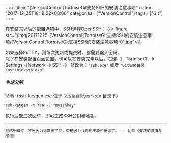 +++
title= "[VersionControl]TortoiseGit支持SSH的安装注意事项"
date= "2017-12-25T18:19:02+08:00"
categories= ["VersionControl"]
tags= ["Git"]
+++

在安装完以后的配置选项中，SSH选择OpenSSH：
{{< figure src="/img/20171225-[VersionControl]TortoiseGit支持SSH的安装注意事项/[VersionControl]TortoiseGit支持SSH的安装注意事项-01.jpg">}}

如果选择PuTTY，则每次更新或提交时，都需要输入密码。  
除了在安装配置页面设置，也可以在安装完毕以后，右键 -》 TortoiseGit -》 Settings -》Network -》 SSH -》 修改为：`"ssh.exe"` 或者 `"Git安装目录\usr\bin\ssh.exe"`

##### 生成公钥

命令（ssh-keygen.exe 位于 `Gi安装目录\usr\bin` 目录下）

	ssh-keygen -t rsa -C "mysshkey"
    
执行后敲三次回车，即可生成SSH公钥和私钥。
	
***
`我感到难过，不是因为你欺骗了我，而是因为我再也不能相信你了。----尼采《天才的激情与感悟》`